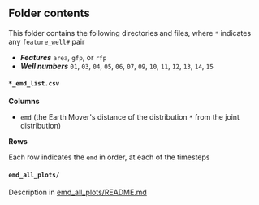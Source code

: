 ## Folder contents
This folder contains the following directories and files, where `*` indicates any `feature_well#` pair
- ***Features*** `area`, `gfp`, or `rfp`
- ***Well numbers*** `01`, `03`, `04`, `05`, `06`, `07`, `09`, `10`, `11`, `12`, `13`, `14`, `15`

#### `*_emd_list.csv`

**Columns**
- `emd` (the Earth Mover's distance of the distribution `*` from the joint distribution)

**Rows**

Each row indicates the `emd` in order, at each of the timesteps

#### `emd_all_plots/`
Description in [emd_all_plots/README.md](https://github.com/sarahfi2her/variability/tree/main/20230404/results/earth_movers_distance/emd_all_plots#readme)
